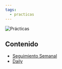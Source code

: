 ```yaml
---
tags:
  - practicas
---
```


![Prácticas](/assets/img/practicas/logo.png)

## Contenido

- [Seguimiento Semanal](/practicas/seguimiento-semanal)
- [Daily](/practicas/seguimiento-semanal)
